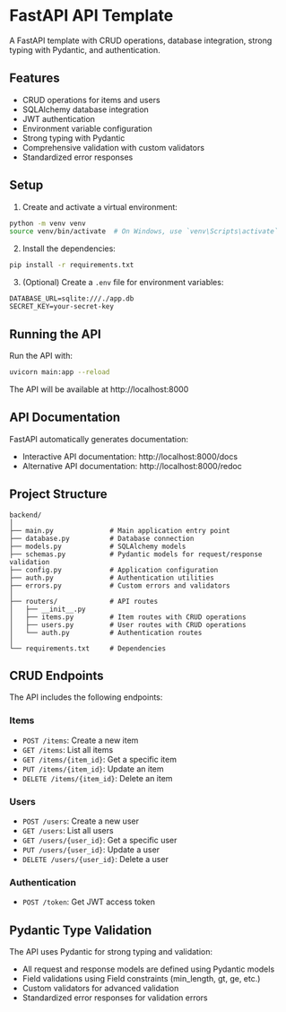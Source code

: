 # FastAPI API Template

A FastAPI template with CRUD operations, database integration, strong typing with Pydantic, and authentication.

## Features

- CRUD operations for items and users
- SQLAlchemy database integration
- JWT authentication
- Environment variable configuration
- Strong typing with Pydantic
- Comprehensive validation with custom validators
- Standardized error responses

## Setup

1. Create and activate a virtual environment:

```bash
python -m venv venv
source venv/bin/activate  # On Windows, use `venv\Scripts\activate`
```

2. Install the dependencies:

```bash
pip install -r requirements.txt
```

3. (Optional) Create a `.env` file for environment variables:

```
DATABASE_URL=sqlite:///./app.db
SECRET_KEY=your-secret-key
```

## Running the API

Run the API with:

```bash
uvicorn main:app --reload
```

The API will be available at http://localhost:8000

## API Documentation

FastAPI automatically generates documentation:

- Interactive API documentation: http://localhost:8000/docs
- Alternative API documentation: http://localhost:8000/redoc

## Project Structure

```
backend/
│
├── main.py              # Main application entry point
├── database.py          # Database connection
├── models.py            # SQLAlchemy models
├── schemas.py           # Pydantic models for request/response validation
├── config.py            # Application configuration
├── auth.py              # Authentication utilities
├── errors.py            # Custom errors and validators
│
├── routers/             # API routes
│   ├── __init__.py
│   ├── items.py         # Item routes with CRUD operations
│   ├── users.py         # User routes with CRUD operations
│   └── auth.py          # Authentication routes
│
└── requirements.txt     # Dependencies
```

## CRUD Endpoints

The API includes the following endpoints:

### Items

- `POST /items`: Create a new item
- `GET /items`: List all items
- `GET /items/{item_id}`: Get a specific item
- `PUT /items/{item_id}`: Update an item
- `DELETE /items/{item_id}`: Delete an item

### Users

- `POST /users`: Create a new user
- `GET /users`: List all users
- `GET /users/{user_id}`: Get a specific user
- `PUT /users/{user_id}`: Update a user
- `DELETE /users/{user_id}`: Delete a user

### Authentication

- `POST /token`: Get JWT access token

## Pydantic Type Validation

The API uses Pydantic for strong typing and validation:

- All request and response models are defined using Pydantic models
- Field validations using Field constraints (min_length, gt, ge, etc.)
- Custom validators for advanced validation
- Standardized error responses for validation errors 